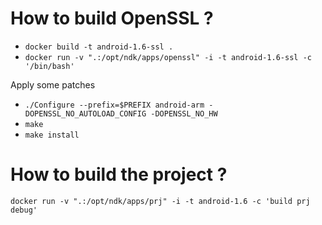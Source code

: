 
# How to build OpenSSL ?

- `docker build -t android-1.6-ssl .`
- `docker run -v ".:/opt/ndk/apps/openssl" -i -t android-1.6-ssl -c '/bin/bash'`

Apply some patches

- `./Configure --prefix=$PREFIX android-arm -DOPENSSL_NO_AUTOLOAD_CONFIG -DOPENSSL_NO_HW`
- `make`
- `make install`

# How to build the project ?

`docker run -v ".:/opt/ndk/apps/prj" -i -t android-1.6 -c 'build prj debug'`


